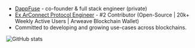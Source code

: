 - <a href='https://www.dappfuse.com'>DappFuse</a> - co-founder & full stack engineer (private)
- <a href='https://github.com/arconnectio/ArConnect/graphs/contributors'>Ex ArConnect Protocol Engineer</a> - #2 Contributor (Open-Source | 20k+ Weekly Active Users | Arweave Blockchain Wallet)
- Committed to developing and growing use-cases across blockchains.

![GitHub stats](https://github-readme-stats.vercel.app/api?username=elehmandevelopment&theme=dark&show_icons=true)
